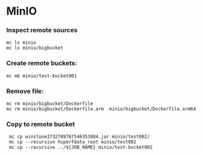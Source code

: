 # MinIO

### Inspect remote sources

```
mc ls minio
mc ls minio/bigbucket
```

### Create remote buckets:

``
mc mb minio/test-bucket001
``

### Remove file:

```
mc rm minio/bigbucket/Dockerfile
mc rm minio/bigbucket/Dockerfile.arm  minio/bigbucket/Dockerfile.arm64
```

### Copy to remote bucket

````
 mc cp winstone3732789767546353884.jar minio/test002/
 mc cp --recursive hsperfdata_root minio/test002
 mc cp --recursive ../${JOB_NAME} minio/test-bucket002
````
